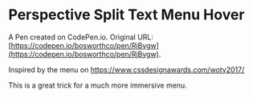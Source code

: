 # Perspective Split Text Menu Hover

A Pen created on CodePen.io. Original URL: [https://codepen.io/bosworthco/pen/RjBvgw](https://codepen.io/bosworthco/pen/RjBvgw).

Inspired by the menu on https://www.cssdesignawards.com/woty2017/

This is a great trick for a much more immersive menu.
